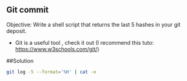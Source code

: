 ## Git commit 
Objective: Write a shell script that returns the last 5 hashes in your git deposit.
- Git is a useful tool , check it out (I recommend this tuto: https://www.w3schools.com/git/)

##Solution

```sh
git log -5 --format='%H' | cat -e
```
